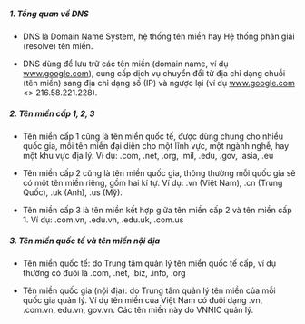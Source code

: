 ##### 1. Tổng quan về DNS
* DNS là Domain Name System, hệ thống tên miền hay Hệ thống phân giải (resolve) tên miền.
  
* DNS dùng để lưu trữ các tên miền (domain name, ví dụ www.google.com), cung cấp dịch vụ chuyển đổi từ địa chỉ dạng chuỗi (tên miền) sang địa chỉ dạng số (IP) và ngược lại (ví dụ www.google.com <> 216.58.221.228).

##### 2. Tên miền cấp 1, 2, 3
* Tên miền cấp 1 cũng là tên miền quốc tế, được dùng chung cho nhiều quốc gia, mỗi tên miền đại diện cho một lĩnh vực, một ngành nghề, hay một khu vực địa lý. Ví dụ: .com, .net, .org, .mil, .edu, .gov, .asia, .eu

* Tên miền cấp 2 cũng là tên miền quốc gia, thông thường mỗi quốc gia sẽ có một tên miền riêng, gồm hai kí tự. Ví dụ: .vn (Việt Nam), .cn (Trung Quốc), .uk (Anh), .us (Mỹ).

* Tên miền cấp 3 là tên miền kết hợp giữa tên miền cấp 2 và tên miền cấp 1. Ví dụ: .com.vn, .edu.vn, .edu.uk, .com.us


##### 3. Tên miền quốc tế và tên miền nội địa
* Tên miền quốc tế: do Trung tâm quản lý tên miền quốc tế cấp, ví dụ thường có đuôi là .com, .net, .biz, .info, .org

* Tên miền quốc gia (nội địa): do Trung tâm quản lý tên miền của mỗi quốc gia quản lý. Ví dụ tên miền của Việt Nam có đuôi dạng .vn, .com.vn, edu.vn, gov.vn. Các tên miền này do VNNIC quản lý.